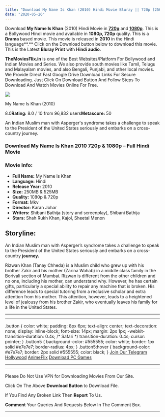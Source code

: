 ```yaml
---
title: "Download My Name Is Khan (2010) Hindi Movie Bluray || 720p [250MB] || 1080p [525MB]"
date: "2020-05-26"
---
```


Download **My Name Is Khan** (2010) Hindi Movie in [**720p**](https://1moviesflix.com/720p-movies/) and **[1080p](https://1moviesflix.com/480p-movies/)**. This is a Bollywood Hindi movie and available in **1080p, 720p** quality. This is a **Drama** based movie. This movie is released in **2010** in the Hindi language**.** Click on the Download button below to download this movie. This is the Latest **Bluray Print** with **Hindi audio**.

**TheMoviesFlix.in** is one of the Best Websites/Platform For Bollywood and Indian Movies and Series. We also provide south movies like Tamil, Telugu and Malayalam movies, and also Bengali, Punjabi, and other local movies. We Provide Direct Fast Google Drive Download Links For Secure Downloading. Just Click On Download Button And Follow Steps To Download And Watch Movies Online For Free.

[![](https://m.media-amazon.com/images/M/MV5BMTUyMTA4NDYzMV5BMl5BanBnXkFtZTcwMjk5MzcxMw@@._V1_SX300.jpg)](https://www.imdb.com/title/tt1188996/ "My Name Is Khan")

My Name Is Khan (2010)

8.0**Rating:** 8.0 / 10 from 96,832 users**Metascore:** 50

An Indian Muslim man with Asperger's syndrome takes a challenge to speak to the President of the United States seriously and embarks on a cross-country journey.

### Download My Name Is Khan 2010 720p & 1080p – Full Hindi Movie

### Movie Info:

- **Full Name:** My Name Is Khan
- **Language:** Hindi
- **Release Year:** 2010
- **Size:** 250MB & 525MB
- **Quality:** 1080p & 720p
- **Format:** Mkv
- **Director:** Karan Johar
- **Writers:** Shibani Bathija (story and screenplay), Shibani Bathija
- **Stars:** Shah Rukh Khan, Kajol, Sheetal Menon

## Storyline:

An Indian Muslim man with Asperger’s syndrome takes a challenge to speak to the President of the United States seriously and embarks on a cross-country **journey.**

Rizwan Khan (Tanay Chheda) is a Muslim child who grew up with his brother Zakir and his mother (Zarina Wahab) in a middle class family in the Borivali section of Mumbai. Rizwan is different from the other children and no one, including his mother, can understand why. However, he has certain gifts, particularly a special ability to repair any machine that is broken. His difference leads to special tutoring from a reclusive scholar and extra attention from his mother. This attention, however, leads to a heightened level of jealousy from his brother Zakir, who eventually leaves his family for a life in the United States.

* * *

* * *

.button { color: white; padding: 8px 6px; text-align: center; text-decoration: none; display: inline-block; font-size: 14px; margin: 2px 1px; -webkit-transition-duration: 0.4s; /\* Safari \*/ transition-duration: 0.4s; cursor: pointer; } .button5 { background-color: #555555; color: white; border: 1px solid #e7e7e7; border-radius: 4px; } .button5:hover { background-color: #e7e7e7; border: 2px solid #555555; color: black; } [Join Our Telegram](http://gdrivepro.xyz/join.php) [Hollywood](https://moviesverse.com/) [AnimeFlix](https://animeflix.in/) [Download PC Games](https://gamesflix.net/)  

* * *

* * *

  

Please Do Not Use VPN for Downloading Movies From Our Site.

Click On The Above **Download Button** to Download File.

If You Find Any Broken Link Then **Report** To Us.

**Comment** Your Queries And Requests Below In The Comment Box.

* * *
